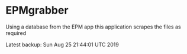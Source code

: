 # EPMgrabber
Using a database from the EPM app this application scrapes the files as required


Latest backup: Sun Aug 25 21:44:01 UTC 2019
